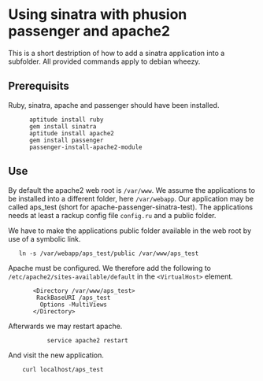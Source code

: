 # Using sinatra with phusion passenger and apache2

This is a short destription of how to add a sinatra application into a subfolder. All provided commands apply to debian wheezy.

## Prerequisits

Ruby, sinatra, apache and passenger should have been installed.
```
      aptitude install ruby
      gem install sinatra
      aptitude install apache2
      gem install passenger
      passenger-install-apache2-module
```

## Use

By default the apache2 web root is `/var/www`. We assume the applications to be installed into a different folder, here `/var/webapp`. Our application may be called aps_test (short for apache-passenger-sinatra-test). The applications needs at least a rackup config file `config.ru` and a public folder.

We have to make the applications public folder available in the web root by use of a symbolic link.
```
   ln -s /var/webapp/aps_test/public /var/www/aps_test
```

Apache must be configured. We therefore add the following to `/etc/apache2/sites-available/default` in the `<VirtualHost>` element.
```
       <Directory /var/www/aps_test>
        RackBaseURI /aps_test
         Options -MultiViews
       </Directory>
```

Afterwards we may restart apache.
```
           service apache2 restart
```

And visit the new application.
```
    curl localhost/aps_test
```
